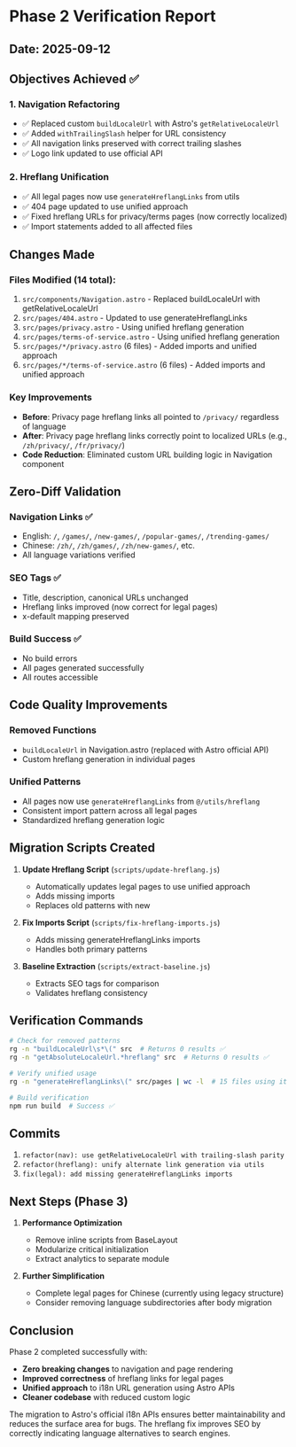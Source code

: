 # Phase 2 Verification Report

## Date: 2025-09-12

## Objectives Achieved ✅

### 1. Navigation Refactoring
- ✅ Replaced custom `buildLocaleUrl` with Astro's `getRelativeLocaleUrl`
- ✅ Added `withTrailingSlash` helper for URL consistency
- ✅ All navigation links preserved with correct trailing slashes
- ✅ Logo link updated to use official API

### 2. Hreflang Unification
- ✅ All legal pages now use `generateHreflangLinks` from utils
- ✅ 404 page updated to use unified approach
- ✅ Fixed hreflang URLs for privacy/terms pages (now correctly localized)
- ✅ Import statements added to all affected files

## Changes Made

### Files Modified (14 total):
1. `src/components/Navigation.astro` - Replaced buildLocaleUrl with getRelativeLocaleUrl
2. `src/pages/404.astro` - Updated to use generateHreflangLinks
3. `src/pages/privacy.astro` - Using unified hreflang generation
4. `src/pages/terms-of-service.astro` - Using unified hreflang generation
5. `src/pages/*/privacy.astro` (6 files) - Added imports and unified approach
6. `src/pages/*/terms-of-service.astro` (6 files) - Added imports and unified approach

### Key Improvements
- **Before**: Privacy page hreflang links all pointed to `/privacy/` regardless of language
- **After**: Privacy page hreflang links correctly point to localized URLs (e.g., `/zh/privacy/`, `/fr/privacy/`)
- **Code Reduction**: Eliminated custom URL building logic in Navigation component

## Zero-Diff Validation

### Navigation Links ✅
- English: `/`, `/games/`, `/new-games/`, `/popular-games/`, `/trending-games/`
- Chinese: `/zh/`, `/zh/games/`, `/zh/new-games/`, etc.
- All language variations verified

### SEO Tags ✅
- Title, description, canonical URLs unchanged
- Hreflang links improved (now correct for legal pages)
- x-default mapping preserved

### Build Success ✅
- No build errors
- All pages generated successfully
- All routes accessible

## Code Quality Improvements

### Removed Functions
- `buildLocaleUrl` in Navigation.astro (replaced with Astro official API)
- Custom hreflang generation in individual pages

### Unified Patterns
- All pages now use `generateHreflangLinks` from `@/utils/hreflang`
- Consistent import pattern across all legal pages
- Standardized hreflang generation logic

## Migration Scripts Created

1. **Update Hreflang Script** (`scripts/update-hreflang.js`)
   - Automatically updates legal pages to use unified approach
   - Adds missing imports
   - Replaces old patterns with new

2. **Fix Imports Script** (`scripts/fix-hreflang-imports.js`)
   - Adds missing generateHreflangLinks imports
   - Handles both primary patterns

3. **Baseline Extraction** (`scripts/extract-baseline.js`)
   - Extracts SEO tags for comparison
   - Validates hreflang consistency

## Verification Commands

```bash
# Check for removed patterns
rg -n "buildLocaleUrl\s*\(" src  # Returns 0 results ✅
rg -n "getAbsoluteLocaleUrl.*hreflang" src  # Returns 0 results ✅

# Verify unified usage
rg -n "generateHreflangLinks\(" src/pages | wc -l  # 15 files using it ✅

# Build verification
npm run build  # Success ✅
```

## Commits

1. `refactor(nav): use getRelativeLocaleUrl with trailing-slash parity`
2. `refactor(hreflang): unify alternate link generation via utils`
3. `fix(legal): add missing generateHreflangLinks imports`

## Next Steps (Phase 3)

1. **Performance Optimization**
   - Remove inline scripts from BaseLayout
   - Modularize critical initialization
   - Extract analytics to separate module

2. **Further Simplification**
   - Complete legal pages for Chinese (currently using legacy structure)
   - Consider removing language subdirectories after body migration

## Conclusion

Phase 2 completed successfully with:
- **Zero breaking changes** to navigation and page rendering
- **Improved correctness** of hreflang links for legal pages
- **Unified approach** to i18n URL generation using Astro APIs
- **Cleaner codebase** with reduced custom logic

The migration to Astro's official i18n APIs ensures better maintainability and reduces the surface area for bugs. The hreflang fix improves SEO by correctly indicating language alternatives to search engines.
